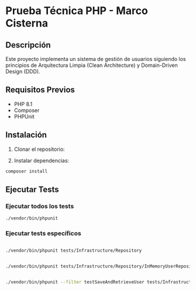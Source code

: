 # Prueba Técnica PHP - Marco Cisterna

## Descripción
Este proyecto implementa un sistema de gestión de usuarios siguiendo los principios de Arquitectura Limpia (Clean Architecture) y Domain-Driven Design (DDD).

## Requisitos Previos
- PHP 8.1
- Composer
- PHPUnit


## Instalación

1. Clonar el repositorio:

2. Instalar dependencias:
```bash
composer install
```

## Ejecutar Tests

### Ejecutar todos los tests
```bash
./vendor/bin/phpunit
```

### Ejecutar tests específicos
```bash

./vendor/bin/phpunit tests/Infrastructure/Repository


./vendor/bin/phpunit tests/Infrastructure/Repository/InMemoryUserRepositoryTest.php


./vendor/bin/phpunit --filter testSaveAndRetrieveUser tests/Infrastructure/Repository/InMemoryUserRepositoryTest.php
```

